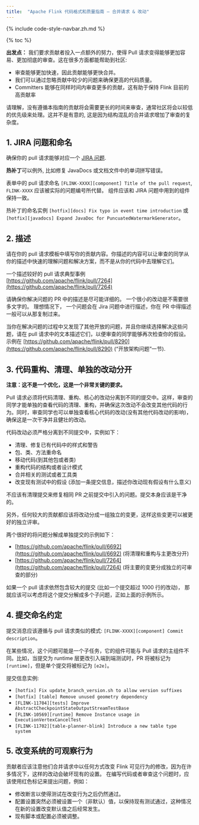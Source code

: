```yaml
---
title:  "Apache Flink 代码格式和质量指南 — 合并请求 & 改动"
---
```


{% include code-style-navbar.zh.md %}

{% toc %}

**出发点：** 我们要求贡献者投入一点额外的努力，使得 Pull 请求变得能够更加容易、更加彻底的审查。这在很多方面都能帮助到社区:

* 审查能够更加快速，因此贡献能够更快合并。
* 我们可以通过忽略贡献中较少的问题来确保更高的代码质量。
* Committers 能够在同样时间内审查更多的贡献，这有助于保持 Flink 目前的高贡献率

请理解，没有遵循本指南的贡献将会需要更长的时间来审查，通常社区将会以较低的优先级来处理。这并不是有意的, 这是因为结构混乱的合并请求增加了审查的复杂度。


## 1. JIRA 问题和命名

确保你的 pull 请求能够对应一个 [JIRA 问题]([https://issues.apache.org/jira/projects/FLINK/issues).

****热补丁****可以例外,  比如修复 JavaDocs 或文档文件中的单词拼写错误。
  

表单中的 pull 请求命名 `[FLINK-XXXX][component] Title of the pull request`, `FLINK-XXXX` 应该被实际的问题编号所代替。 组件应该和 JIRA 问题中用到的组件保持一致。

热补丁的命名实例 `[hotfix][docs] Fix typo in event time introduction` 或 `[hotfix][javadocs] Expand JavaDoc for PuncuatedWatermarkGenerator`。


## 2. 描述

请在你的 pull 请求模板中填写你的贡献内容。你描述的内容可以让审查的同学从你的描述中快速的理解问题和解决方案，而不是从你的代码中去理解它们。

一个描述较好的 pull 请求典型事例 [https://github.com/apache/flink/pull/7264](https://github.com/apache/flink/pull/7264)

请确保你解决问题的 PR 中的描述是尽可能详细的。 一个很小的改动是不需要很多文字的。 理想情况下， 一个问题会在 Jira 问题中进行描述，你在 PR 中得描述一般可以从那复制过来。

当你在解决问题的过程中又发现了其他开放的问题，并且你继续选择解决这些问题，请在 pull 请求中的文本描述它们，以便审查的同学能够再次检查你的假设。 示例在 [https://github.com/apache/flink/pull/8290](https://github.com/apache/flink/pull/8290) (“开放架构问题”一节).


## 3. 代码重构、清理、单独的改动分开

****注意：这不是一个优化，这是一个非常关键的要求。****

Pull 请求必须将代码清理、重构、核心的改动分离到不同的提交中。这样，审查的同学才能单独的查看代码的清理、重构，并确保这次改动不会改变其他代码的行为。同时，审查同学也可以单独查看核心代码的改动(没有其他代码改动的影响)，确保这是一次干净并且健壮的改动。

代码改动必须严格分离到不同提交中，实例如下：

* 清理、修复已有代码中的样式和警告
* 包、类、方法重命名
* 移动代码(到其他包或者类)
* 重构代码的结构或者设计模式
* 合并相关的测试或者工具类
* 改变现有测试中的假设 (添加一条提交信息，描述你改动现有假设有什么意义)

不应该有清理提交来修复相同 PR 之前提交中引入的问题。提交本身应该是干净的。

另外，任何较大的贡献都应该将改动分成一组独立的变更，这样这些变更可以被更好的独立评审。

两个很好的将问题分解成单独提交的示例如下：

* [https://github.com/apache/flink/pull/6692](https://github.com/apache/flink/pull/6692) (将清理和重构与主更改分开)
* [https://github.com/apache/flink/pull/7264](https://github.com/apache/flink/pull/7264) (将主要的变更分成独立的可审查的部分)

如果一个 pull 请求依然包含较大的提交 (比如一个提交超过 1000 行的改动)， 那就应该可以考虑将这个提交分解成多个子问题，正如上面的示例所示。


## 4. 提交命名约定

提交消息应该遵循与 pull 请求类似的模式:
`[FLINK-XXXX][component] Commit description`。 
 
在某些情况，这个问题可能是一个子任务，它的组件可能与 Pull 请求的主组件不同。比如，当提交为 runtime 层更改引入端到端测试时，PR 将被标记为 `[runtime]`，但是单个提交将被标记为 `[e2e]`。

提交信息实例:

* `[hotfix] Fix update_branch_version.sh to allow version suffixes`
* `[hotfix] [table] Remove unused geometry dependency`
* `[FLINK-11704][tests] Improve AbstractCheckpointStateOutputStreamTestBase`
* `[FLINK-10569][runtime] Remove Instance usage in ExecutionVertexCancelTest`
* `[FLINK-11702][table-planner-blink] Introduce a new table type system`


## 5. 改变系统的可观察行为
贡献者应该注意他们合并请求中以任何方式改变 Flink 可见行为的修改，因为在许多情况下，这样的改动会破坏现有的设置。
在编写代码或者审查这个问题时，应该使用红色标记来提出问题，例如：

* 修改断言以使得测试在改变行为之后仍然通过。
* 配置设置突然必须被设置一个（非默认）值，以保持现有测试通过，这种情况在新的设置改变默认值之后经常发生。
* 现有脚本或配置必须被调整。
